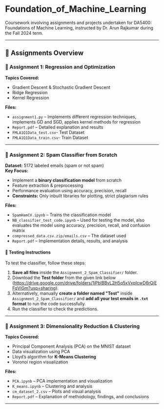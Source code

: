 # Foundation_of_Machine_Learning
Coursework involving assignments and projects undertaken for DA5400: Foundations of Machine Learning, instructed by Dr. Arun Rajkumar during the Fall 2024 term.


---

## 📝 Assignments Overview  

### **📌 Assignment 1: Regression and Optimization**  
**Topics Covered:**  
- Gradient Descent & Stochastic Gradient Descent  
- Ridge Regression  
- Kernel Regression  

**Files:**  
- `assignment1.py` – Implements different regression techniques, implements GD and SGD, applies kernel methods for regression  
- `Report.pdf` – Detailed explanation and results
- `FMLA1Q1Data_test.csv`- Test Dataset
- `FMLA1Q1Data_train.csv`- Train Dataset

---

### **📌 Assignment 2: Spam Classifier from Scratch**  
**Dataset:** 5172 labeled emails (spam or not spam)  
**Key Focus:**  
- Implement a **binary classification model** from scratch  
- Feature extraction & preprocessing  
- Performance evaluation using accuracy, precision, recall  
- **Constraints:** Only inbuilt libraries for plotting, strict plagiarism rules  

**Files:**  
- `SpamHamCV.ipynb` – Trains the classification model  
- `NB_classifier_test_code.ipynb` – Used for testing the model, also evaluates the model using accuracy, precision, recall, and confusion matrix  
- `compressed_data.csv.zip/emails.csv` – The dataset used  
- `Report.pdf` – Implementation details, results, and analysis  

#### **🔧 Testing Instructions**  
To test the classifier, follow these steps:  

1. **Save all files** inside the `Assignment_2_Spam_Classifier/` folder.  
2. Download the **Test folder** from the given link below (https://drive.google.com/drive/folders/1iPblBBvL2H5q5xVxpIcwD6rQjEFqViGm?usp=sharing).  
3. Alternatively, manually **create a folder named "Test"** inside `Assignment_2_Spam_Classifier/` and **add all your test emails in `.txt` format** to run the code successfully.  
4. Run the classifier to check the predictions.  
---

### **📌 Assignment 3: Dimensionality Reduction & Clustering**  
**Topics Covered:**  
- Principal Component Analysis (PCA) on the MNIST dataset  
- Data visualization using PCA  
- Lloyd’s algorithm for **K-Means Clustering**  
- Voronoi region visualization  

**Files:**  
- `PCA.ipynb` – PCA implementation and visualization  
- `K_means.ipynb` – Clustering and analysis  
- `cm_dataset_2.csv` – Plots and visual analysis  
- `Report.pdf` – Explanation of methodology, findings, and conclusions  

---


